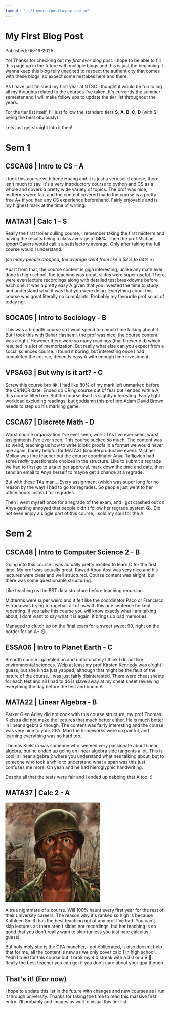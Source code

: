 ```yaml
---
layout: "../layouts/postlayout.astro"
---
```

# My First Blog Post

Published: 06-16-2025

Yo! Thanks for checking out my *first ever* blog post. I hope to be able to fill this page up in the future with multiple blogs and this is just the beginning. I wanna keep this blog fully unedited to respect the authenticity that comes with these blogs, so expect some mistakes here and there.

As I have just finished my first year at UTSC I thought it would be fun to log all my thoughts related to the courses I've taken. It's currently the summer semester and I will make follow ups to update the tier list throughout the years.

For the tier list itself, I'll just follow the standard tiers **S**, **A**, **B**, **C**, **D** (with S being the best obviously)

Lets just get straight into it then!

# Sem 1

## CSCA08 | Intro to CS - A
I took this course with Irene Huang and it is just a very solid course, there isn't much to say. It's a very introductory course to python and CS as a whole and covers a pretty wide variety of topics. The prof was nice, midterms were fair, and the content covered made the course is a pretty free A+ if you had any CS experience beforehand. Fairly enjoyable and is my highest mark at the time of writing.

## MATA31 | Calc 1 - S
Really the first troller culling course, I remember taking the first midterm and having the results being a class average of **58%**. Then the prof Michael *(goat)* Cavers would call it a satisfactory average. Only after taking the full course would I understand.

(*so many people dropped, the average went from like a 58% to 64%* 💀)

Apart from that, the course content is giga interesting, unlike any math ever done in high school, the teaching was great, slides were super useful. There were even lecture recordings along with detailed test breakdowns before each one. It was a pretty easy A given that you invested the time to study and understand what it was that you were doing. Everything about this course was great literally no complaints. Probably my favourite prof so as of today ngl.

## SOCA05 | Intro to Sociology - B
This was a breadth course so I wont spend too much time talking about it. But I took this with Bahar Hashemi, the prof was nice, the course content was alright. However there were so many readings (that I never did) which resulted in a lot of memorization. But really what else can you expect from a social sciences course. I found it boring, but interesting once I had completed the course, decently easy A with enough time investment.

## VPSA63 | But why is it art? - C
Screw this course bro 😭, I had like 80% of my mark left unmarked before the CR/NCR date. Ended up CRing course out of fear but I ended with a A, this course tilted me. But the course itself is slightly interesting. Fairly light workload excluding readings, but goddamn this prof bro Adam David Brown needs to step up his marking game.

## CSCA67 | Discrete Math - D
Worst course organization I've ever seen, worst TAs I've ever seen, worst assignments I've ever seen. This course sucked so much. The content was so weird, teaching us how to write idiotic proofs in a format we would never use again, barely helpful for MATA31 (counterproductive even). Michael Molloy was fine teacher but the course coordinator Anya Tafliovich had some *really* questionable choices in the structure. Like to submit a regrade we had to first go to a ta to get approval, mark down the time and date, then send an email to Anya herself to maybe get a chance at a regrade.

But with these TAs man... Every assignment (which was super long for no reason by the way) I had to go for regrades. So people just went to her office hours instead for regrades.

Then I went myself once for a regrade of the exam, and I got crashed out on Anya getting annoyed that people didn't follow her regrade system 😭. Did not even enjoy a single part of this course, i sold my soul for the A.

# Sem 2

## CSCA48 | Intro to Computer Science 2 - B
Going into this course I was actually pretty excited to learn C for the first time. My prof was actually great, Rawad Abou Assi was very nice and his lectures were clear and well structured. Course content was alright, but there was some questionable structuring.

Like teaching us the BST data structure before teaching recursion.

Midterms were super weird and it felt like the coordinator Paco or Francisco Estrada was trying to ragebait all of us with this one sentence he kept repeating. If you take this course you will know exactly what I am talking about, I dont want to say what it is again, it brings up bad memories.

Managed to clutch up on the final exam for a sweet sweet 90, right on the border for an A+ 😏.

## ESSA06 | Intro to Planet Earth - C
Breadth course I gambled on and unfortunately I think I do not like environmental sciences. Welp at least my prof Kirsten Kennedy was alright I guess, but she kinda just yapped, although that might be the fault of the nature of the course. I was just fairly disinterested. There were cheat sheets for each test and all I had to do is slave away at my cheat sheet reviewing everything the day before the test and boom A.

## MATA22 | Linear Algebra - B
Parker Glen Adley did not cook with this course structure, my prof Thomas Kielstra did not make the lectures that much better either. He is much better in linear algebra 2 though. The content was fairly interesting and the course was very nice to your GPA. Man the homeworks were so painful, and learning everything was so hard too.

Thomas Kielstra was someone who seemed very passionate about linear algebra, but he ended up going on linear algebra side tangents a lot. This is cool in linear algebra 2 where you understand what hes talking about, but to someone who took a while to understand what a span was this just confuses me more. Oh yeah and he had hieroglyphic handwriting.

Despite all that the tests were fair and I ended up nabbing that A too. :)

## MATA37 | Calc 2 - A
![insert thousand yard stare](../../images/postimages/thousand_yard_stare.png)

A true nightmare of a course. Will 100% haunt every first year for the rest of their university careers. The reason why it's ranked so high is because Kathleen Smith has the best teaching out of any prof I've had. You can't skip lectures as there aren't slides nor recordings, but her teaching is so good that you don't really want to skip (unless you just hate calculus I guess).

But holy moly she is the GPA muncher, I got obliterated, It also doesn't help that for me, all the content is new as we only cover calc 1 in high school. Yeah I tried for this course but it brok my 4.0 streak with a 3.0 or a B 🗿. Really the best teacher you can get if you don't care about your gpa though.

## That's it! (For now)
I hope to update this list in the future with changes and new courses as I run it through university. Thanks for taking the time to read this massive first entry. I'll probably add images as well to visual this tier list.

